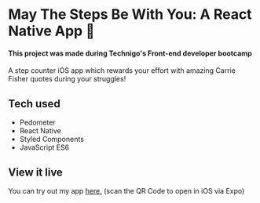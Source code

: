 # May The Steps Be With You: A React Native App 📱

#### This project was made during Technigo's Front-end developer bootcamp 

A step counter iOS app which rewards your effort with amazing Carrie Fisher quotes during your struggles!  

## Tech used

* Pedometer
* React Native
* Styled Components
* JavaScript ES6

## View it live

You can try out my app <a href="https://snack.expo.io/@idsintehittapa/may-the-steps-be-with-you">here.</a> (scan the QR Code to open in iOS via Expo)
